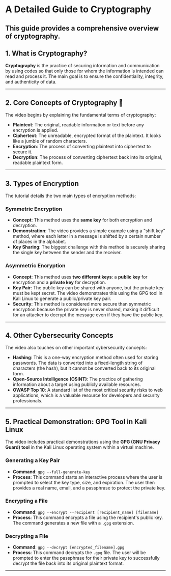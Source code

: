 # A Detailed Guide to Cryptography

This guide provides a comprehensive overview of cryptography.
---

## 1. What is Cryptography?

**Cryptography** is the practice of securing information and communication by using codes so that only those for whom the information is intended can read and process it. The main goal is to ensure the confidentiality, integrity, and authenticity of data.

---

## 2. Core Concepts of Cryptography 🔐

The video begins by explaining the fundamental terms of cryptography:

* **Plaintext**: The original, readable information or text before any encryption is applied.
* **Ciphertext**: The unreadable, encrypted format of the plaintext. It looks like a jumble of random characters.
* **Encryption**: The process of converting plaintext into ciphertext to secure it.
* **Decryption**: The process of converting ciphertext back into its original, readable plaintext form.

---

## 3. Types of Encryption

The tutorial details the two main types of encryption methods:

### Symmetric Encryption

* **Concept**: This method uses the **same key** for both encryption and decryption.
* **Demonstration**: The video provides a simple example using a "shift key" method, where each letter in a message is shifted by a certain number of places in the alphabet.
* **Key Sharing**: The biggest challenge with this method is securely sharing the single key between the sender and the receiver.

### Asymmetric Encryption

* **Concept**: This method uses **two different keys**: a **public key** for encryption and a **private key** for decryption.
* **Key Pair**: The public key can be shared with anyone, but the private key must be kept secret. The video demonstrates this using the GPG tool in Kali Linux to generate a public/private key pair.
* **Security**: This method is considered more secure than symmetric encryption because the private key is never shared, making it difficult for an attacker to decrypt the message even if they have the public key.

---

## 4. Other Cybersecurity Concepts

The video also touches on other important cybersecurity concepts:

* **Hashing**: This is a one-way encryption method often used for storing passwords. The data is converted into a fixed-length string of characters (the hash), but it cannot be converted back to its original form.
* **Open-Source Intelligence (OSINT)**: The practice of gathering information about a target using publicly available resources.
* **OWASP Top 10**: A standard list of the most critical security risks to web applications, which is a valuable resource for developers and security professionals.

---

## 5. Practical Demonstration: GPG Tool in Kali Linux

The video includes practical demonstrations using the **GPG (GNU Privacy Guard) tool** in the Kali Linux operating system within a virtual machine.

### Generating a Key Pair

* **Command**: `gpg --full-generate-key`
* **Process**: This command starts an interactive process where the user is prompted to select the key type, size, and expiration. The user then provides a real name, email, and a passphrase to protect the private key.

### Encrypting a File

* **Command**: `gpg --encrypt --recipient [recipient_name] [filename]`
* **Process**: This command encrypts a file using the recipient's public key. The command generates a new file with a `.gpg` extension.

### Decrypting a File

* **Command**: `gpg --decrypt [encrypted_filename].gpg`
* **Process**: This command decrypts the `.gpg` file. The user will be prompted to enter the passphrase for their private key to successfully decrypt the file back into its original plaintext format.

***
